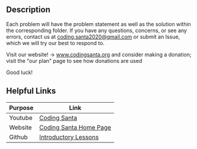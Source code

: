 ## Description
Each problem will have the problem statement as well as the solution within the corresponding folder.
If you have any questions, concerns, or see any errors, contact us at coding.santa2020@gmail.com or
submit an Issue, which we will try our best to respond to.

Visit our website! -> www.codingsanta.org
and consider making a donation; visit the "our plan" page to see how donations are used
 
Good luck!

## Helpful Links
| Purpose | Link |
| ------ | ------ |
| Youtube | [Coding Santa](https://www.youtube.com/channel/UCnCLpkPDZAj3grrIJODvfEQ) |
| Website | [Coding Santa Home Page](https://www.codingsanta.org) |
| Github | [Introductory Lessons](https://github.com/codingsanta/CodingSanta_Java_Lessons/tree/main/Introductory) |
